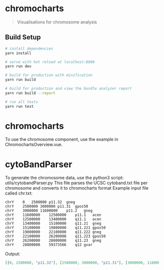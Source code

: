 # chromocharts

> Visualisations for chromosome analysis

## Build Setup

``` bash
# install dependencies
yarn install

# serve with hot reload at localhost:8080
yarn run dev

# build for production with minification
yarn run build

# build for production and view the bundle analyzer report
yarn run build --report

# run all tests
yarn run test
```
# chromocharts
To use the chromosome component, use the example in ChromochartsOverview.vue. 

# cytoBandParser
To generate the chromosome data, use the python3 script: utils/cytobandParser.py
This file parses the UCSC cytoband.txt file per chromosome and converts it to chromocharts format
Example input file called chr.txt:
```
chrY	0	2500000	p11.32	gneg
chrY	2500000	3000000	p11.31	gpos50
chrY	3000000	11600000	p11.2	gneg
chrY	11600000	12500000	p11.1	acen
chrY	12500000	13400000	q11.1	acen
chrY	13400000	15100000	q11.21	gneg
chrY	15100000	19800000	q11.221	gpos50
chrY	19800000	22100000	q11.222	gneg
chrY	22100000	26200000	q11.223	gpos50
chrY	26200000	28800000	q11.23	gneg
chrY	28800000	59373566	q12	gvar
```

Output:
```json
[[0, 2500000, "p11.32"], [2500000, 3000000, "p11.31"], [3000000, 11600000, "p11.2"], [11600000, 12500000, "p11.1"], [12500000, 13400000, "q11.1"], [13400000, 15100000, "q11.21"], [15100000, 19800000, "q11.221"], [19800000, 22100000, "q11.222"], [22100000, 26200000, "q11.223"], [26200000, 28800000, "q11.23"], [28800000, 59373566, "q12"]]
```
